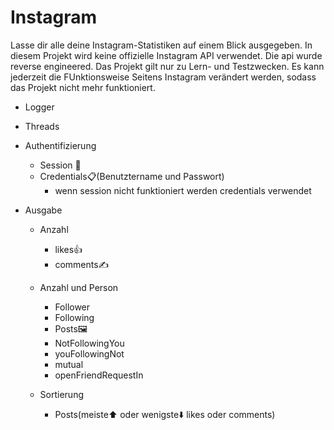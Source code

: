 # Instagram

Lasse dir alle deine Instagram-Statistiken auf einem Blick ausgegeben. In diesem Projekt wird keine offizielle Instagram API verwendet. Die api wurde reverse engineered. Das Projekt gilt nur zu Lern- und Testzwecken. Es kann jederzeit die FUnktionsweise Seitens Instagram verändert werden, sodass das Projekt nicht mehr funktioniert.


- Logger

- Threads

- Authentifizierung
    - Session 🍪
    - Credentials📋(Benutztername und Passwort)
      - wenn session nicht funktioniert werden credentials verwendet

- Ausgabe
    - Anzahl
      - likes👍
      - comments✍️

    - Anzahl und Person
      - Follower 
      - Following
      - Posts🖼️
      - NotFollowingYou
      - youFollowingNot
      - mutual
      - openFriendRequestIn
    
    - Sortierung
      - Posts(meiste⬆️ oder wenigste⬇️ likes oder comments)


